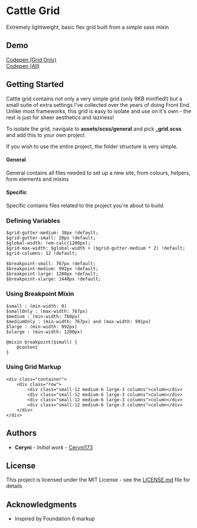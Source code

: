 # Cattle Grid

Extremely lightweight, basic flex grid built from a simple sass mixin

## Demo

[Codepen (Grid Only)](https://codepen.io/Ceryni17/pen/dgMYjG)   
[Codepen (All)](https://codepen.io/Ceryni17/pen/LgNBXE)


## Getting Started

Cattle grid contains not only a very simple grid (only 6KB minified!) but a small suite of extra settings I've collected over the years of doing Front End. Unlike most frameworks, this grid is easy to isolate and use on it's own - the rest is just for sheer aesthetics and laziness!

To isolate the grid, navigate to **assets/scss/general** and pick **_grid.scss** and add this to your own project

If you wish to use the entire project, the folder structure is very simple.

#### General ####
General contains all files needed to set up a new site, from colours, helpers, form elements and mixins

#### Specific ####
Specific contains files related to the project you're about to build.

### Defining Variables

```
$grid-gutter-medium: 30px !default;
$grid-gutter-small: 20px !default;
$global-width: rem-calc(1200px);
$grid-max-width: $global-width + ($grid-gutter-medium * 2) !default;
$grid-columns: 12 !default;

$breakpoint-small: 767px !default;
$breakpoint-medium: 992px !default;
$breakpoint-large: 1200px !default;
$breakpoint-xlarge: 1440px !default;

```

### Using Breakpoint Mixin

```
$small : (min-width: 0)
$smallOnly : (max-width: 767px)
$medium : (min-width: 768px)
$mediumOnly : (min-width: 767px) and (max-width: 991px)
$large : (min-width: 992px)
$xlarge : (min-width: 1200px)

@mixin breakpoint($small) {
	@content
}

```

### Using Grid Markup

```
<div class="container">
	<div class="row">
		<div class="small-12 medium-6 large-3 columns">column</div>
		<div class="small-12 medium-6 large-3 columns">column</div>
		<div class="small-12 medium-6 large-3 columns">column</div>
		<div class="small-12 medium-6 large-3 columns">column</div>
	</div>
</div>

```


## Authors

* **Ceryni** - *Initial work* - [Ceryni173](https://github.com/Ceryni173)

## License

This project is licensed under the MIT License - see the [LICENSE.md](LICENSE.md) file for details

## Acknowledgments

* Inspired by Foundation 6 markup
